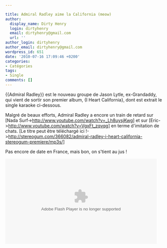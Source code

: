 ```yaml
---

title: Admiral Radley aime la California (meow)
author:
  display_name: Dirty Henry
  login: dirtyhenry
  email: dirtyhenry@gmail.com
  url: ''
author_login: dirtyhenry
author_email: dirtyhenry@gmail.com
wordpress_id: 651
date: '2010-07-16 17:09:46 +0200'
categories:
- Catégories
tags:
- Single
comments: []
---
```

{{Admiral Radley}} est le nouveau groupe de Jason Lytle, ex-Grandaddy, qui vient de sortir son premier album, {I Heart California}, dont est extrait le single karaoke ci-dessous.

Malgré de beaux efforts, Admiral Radley a encore un train de retard sur [Nada Surf->http://www.youtube.com/watch?v=_Lh8uysjKwg] et sur [Eric->http://www.youtube.com/watch?v=VgxFt_zqvqg] en terme d'imitation de chats. [Le titre peut être téléchargé ici !->http://stereogum.com/366082/admiral-radley-i-heart-california-stereogum-premiere/mp3s/]

Pas encore de date en France, mais bon, on s'tient au jus !

<object id="flashObj" width="480" height="270" classid="clsid:D27CDB6E-AE6D-11cf-96B8-444553540000" codebase="http://download.macromedia.com/pub/shockwave/cabs/flash/swflash.cab#version=9,0,47,0"><param name="movie" value="http://c.brightcove.com/services/viewer/federated_f9/88099121001?isVid=1&isUI=1" /><param name="bgcolor" value="#FFFFFF" /><param name="flashVars" value="videoId=110081082001&playerID=88099121001&domain=embed&dynamicStreaming=true" /><param name="base" value="http://admin.brightcove.com" /><param name="seamlesstabbing" value="false" /><param name="allowFullScreen" value="true" /><param name="swLiveConnect" value="true" /><param name="allowScriptAccess" value="always" /><embed src="http://c.brightcove.com/services/viewer/federated_f9/88099121001?isVid=1&isUI=1" bgcolor="#FFFFFF" flashVars="videoId=110081082001&playerID=88099121001&&domain=embed&dynamicStreaming=true" base="http://admin.brightcove.com" name="flashObj" width="480" height="270" seamlesstabbing="false" type="application/x-shockwave-flash" allowFullScreen="true" allowScriptAccess="always" swLiveConnect="true" pluginspage="http://www.macromedia.com/shockwave/download/index.cgi?P1_Prod_Version=ShockwaveFlash"></embed></object>
